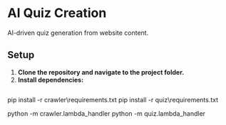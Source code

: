 # AI Quiz Creation

AI-driven quiz generation from website content.

## Setup

1. **Clone the repository and navigate to the project folder.**
2. **Install dependencies:**
   ```bash

pip install -r crawler\requirements.txt
pip install -r quiz\requirements.txt

python -m crawler.lambda_handler
python -m quiz.lambda_handler

